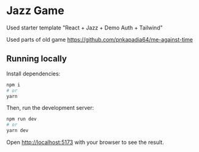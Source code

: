 # Jazz Game

Used starter template "React + Jazz + Demo Auth + Tailwind"

Used parts of old game https://github.com/pnkapadia64/me-against-time

## Running locally

Install dependencies:

```bash
npm i
# or
yarn
```

Then, run the development server:

```bash
npm run dev
# or
yarn dev
```

Open [http://localhost:5173](http://localhost:5173) with your browser to see the result.
